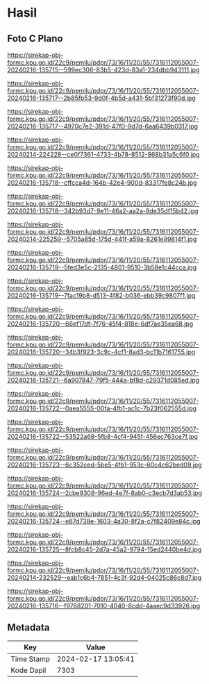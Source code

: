 # Hasil

## Foto C Plano

https://sirekap-obj-formc.kpu.go.id/22c9/pemilu/pdpr/73/16/11/20/55/7316112055007-20240216-135715--599ec306-83b5-423d-83a1-234dbb943111.jpg

https://sirekap-obj-formc.kpu.go.id/22c9/pemilu/pdpr/73/16/11/20/55/7316112055007-20240216-135717--2b85fb53-9d0f-4b5d-a431-5bf31273f90d.jpg

https://sirekap-obj-formc.kpu.go.id/22c9/pemilu/pdpr/73/16/11/20/55/7316112055007-20240216-135717--4970c7e2-391d-47f0-9d7d-6aa6439b0317.jpg

https://sirekap-obj-formc.kpu.go.id/22c9/pemilu/pdpr/73/16/11/20/55/7316112055007-20240214-224228--ce0f7361-4733-4b78-8512-868b31a5c6f0.jpg

https://sirekap-obj-formc.kpu.go.id/22c9/pemilu/pdpr/73/16/11/20/55/7316112055007-20240216-135718--cffcca4d-164b-42e4-900d-83317fe8c24b.jpg

https://sirekap-obj-formc.kpu.go.id/22c9/pemilu/pdpr/73/16/11/20/55/7316112055007-20240216-135718--342b93d7-9e11-46a2-aa2a-8de35df15b42.jpg

https://sirekap-obj-formc.kpu.go.id/22c9/pemilu/pdpr/73/16/11/20/55/7316112055007-20240214-225259--5705a85d-175d-441f-a59a-8261e99814f1.jpg

https://sirekap-obj-formc.kpu.go.id/22c9/pemilu/pdpr/73/16/11/20/55/7316112055007-20240216-135719--5fed3e5c-2135-4801-9510-3b58e1c44cca.jpg

https://sirekap-obj-formc.kpu.go.id/22c9/pemilu/pdpr/73/16/11/20/55/7316112055007-20240216-135719--7fac19b8-d513-4f82-b036-ebb39c9807f1.jpg

https://sirekap-obj-formc.kpu.go.id/22c9/pemilu/pdpr/73/16/11/20/55/7316112055007-20240216-135720--66ef17df-7f76-45f4-818e-6df7ae35ea68.jpg

https://sirekap-obj-formc.kpu.go.id/22c9/pemilu/pdpr/73/16/11/20/55/7316112055007-20240216-135720--34b3f923-3c9c-4cf1-8ad3-bc11b7161755.jpg

https://sirekap-obj-formc.kpu.go.id/22c9/pemilu/pdpr/73/16/11/20/55/7316112055007-20240216-135721--6a907847-79f5-444a-bf8d-c29371d085ed.jpg

https://sirekap-obj-formc.kpu.go.id/22c9/pemilu/pdpr/73/16/11/20/55/7316112055007-20240216-135722--0aea5555-00fa-4fb1-ac1c-7b23f062555d.jpg

https://sirekap-obj-formc.kpu.go.id/22c9/pemilu/pdpr/73/16/11/20/55/7316112055007-20240216-135722--53522a68-5fb8-4cf4-945f-456ec763ce7f.jpg

https://sirekap-obj-formc.kpu.go.id/22c9/pemilu/pdpr/73/16/11/20/55/7316112055007-20240216-135723--6c352ced-5be5-4fb1-953c-60c4c62bed09.jpg

https://sirekap-obj-formc.kpu.go.id/22c9/pemilu/pdpr/73/16/11/20/55/7316112055007-20240216-135724--2cbe9308-96ed-4e7f-8ab0-c3ecb7d3ab53.jpg

https://sirekap-obj-formc.kpu.go.id/22c9/pemilu/pdpr/73/16/11/20/55/7316112055007-20240216-135724--e67d738e-1603-4a30-8f2a-c7f82409e84c.jpg

https://sirekap-obj-formc.kpu.go.id/22c9/pemilu/pdpr/73/16/11/20/55/7316112055007-20240216-135725--8fcb8c45-2d7a-45a2-9794-15ed2440be4d.jpg

https://sirekap-obj-formc.kpu.go.id/22c9/pemilu/pdpr/73/16/11/20/55/7316112055007-20240214-232529--eab1c6b4-7851-4c3f-92d4-04025c86c8d7.jpg

https://sirekap-obj-formc.kpu.go.id/22c9/pemilu/pdpr/73/16/11/20/55/7316112055007-20240216-135716--f9768201-7010-4040-8cdd-4aaec9d33926.jpg


## Metadata

| Key        | Value               |
| ---------- | ------------------- |
| Time Stamp | 2024-02-17 13:05:41 |
| Kode Dapil | 7303                |



